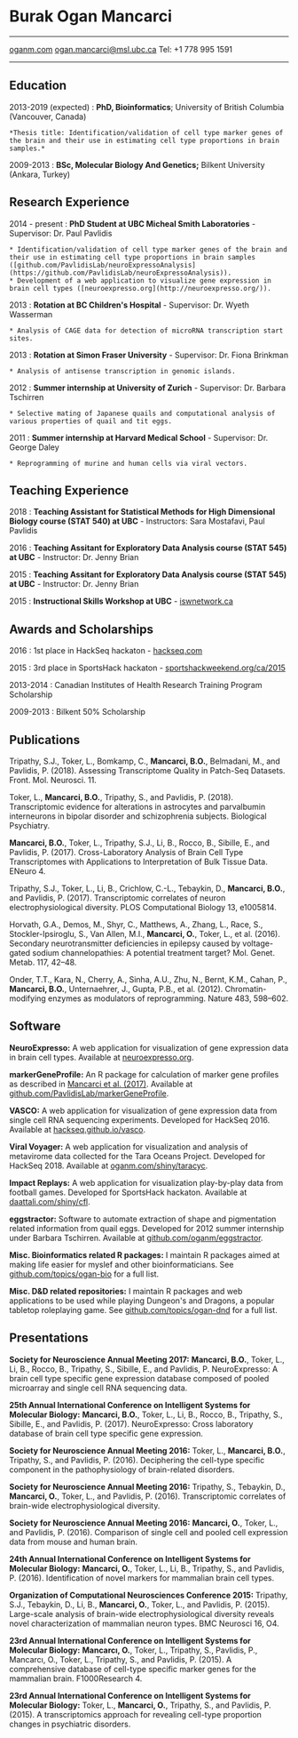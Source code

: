 Burak Ogan Mancarci
============

-------------------						----------------------------
[oganm.com](https://oganm.com/)			[ogan.mancarci@msl.ubc.ca](mailto:ogan.mancarci@msl.ubc.ca)
										Tel: +1 778 995 1591
-------------------						----------------------------

<!--Skills
---------
**Programming languages:** R, Python, Matlab.

**Computing Environment:** Linux, Windows.

**Bioinformatics:** Experience with expression and sequencing datasets.

**Laboratory techniques:** Common techniques and cell culture.

**Languages:** Turkish (Mother Tongue), English (Fluent), French (Basic).
-->
Education
---------

2013-2019 (expected)
:   **PhD, Bioinformatics**; University of British Columbia (Vancouver, Canada)

    *Thesis title: Identification/validation of cell type marker genes of the brain and their use in estimating cell type proportions in brain samples.*


2009-2013
:   **BSc, Molecular Biology And Genetics;** Bilkent University (Ankara, Turkey)

Research Experience
----------

2014 - present
:   **PhD Student at UBC Micheal Smith Laboratories** - Supervisor: Dr. Paul Pavlidis

    * Identification/validation of cell type marker genes of the brain and their use in estimating cell type proportions in brain samples ([github.com/PavlidisLab/neuroExpressoAnalysis](https://github.com/PavlidisLab/neuroExpressoAnalysis)).
    * Development of a web application to visualize gene expression in brain cell types ([neuroexpresso.org](http://neuroexpresso.org/)).


2013
:   **Rotation at BC Children's Hospital** - Supervisor: Dr. Wyeth Wasserman

    * Analysis of CAGE data for detection of microRNA transcription start sites.

2013
:   **Rotation at Simon Fraser University** - Supervisor: Dr. Fiona Brinkman

    * Analysis of antisense transcription in genomic islands.

2012
:   **Summer internship at University of Zurich** - Supervisor: Dr. Barbara Tschirren

    * Selective mating of Japanese quails and computational analysis of various properties of quail and tit eggs.

2011
:   **Summer internship at Harvard Medical School** - Supervisor: Dr. George Daley

    * Reprogramming of murine and human cells via viral vectors.


Teaching Experience
---------------------
2018
: **Teaching Assistant for Statistical Methods for High Dimensional Biology course (STAT 540) at UBC** - Instructors: Sara Mostafavi, Paul Pavlidis

2016
: **Teaching Assitant for Exploratory Data Analysis course (STAT 545) at UBC** - Instructor: Dr. Jenny Brian

2015
: **Teaching Assitant for Exploratory Data Analysis course (STAT 545) at UBC** - Instructor: Dr. Jenny Brian

2015
: **Instructional Skills Workshop at UBC** - [iswnetwork.ca](http://iswnetwork.ca)

Awards and Scholarships
--------------------
2016
: 1st place in HackSeq hackaton - [hackseq.com](http://www.hackseq.com/) 

2015
: 3rd place in SportsHack hackaton - [sportshackweekend.org/ca/2015](http://sportshackweekend.org/ca/2015/)

2013-2014
: Canadian Institutes of Health Research Training Program Scholarship

2009-2013
: Bilkent 50% Scholarship



Publications
------------
<!--zotero cell format -->

Tripathy, S.J., Toker, L., Bomkamp, C., **Mancarci, B.O.**, Belmadani, M., and Pavlidis, P. (2018). Assessing Transcriptome Quality in Patch-Seq Datasets. Front. Mol. Neurosci. 11.

Toker, L., **Mancarci, B.O.**, Tripathy, S., and Pavlidis, P. (2018). Transcriptomic evidence for alterations in astrocytes and parvalbumin interneurons in bipolar disorder and schizophrenia subjects. Biological Psychiatry.

**Mancarci, B.O.**, Toker, L., Tripathy, S.J., Li, B., Rocco, B., Sibille, E., and Pavlidis, P. (2017). Cross-Laboratory Analysis of Brain Cell Type Transcriptomes with Applications to Interpretation of Bulk Tissue Data. ENeuro 4.

Tripathy, S.J., Toker, L., Li, B., Crichlow, C.-L., Tebaykin, D., **Mancarci, B.O.**, and Pavlidis, P. (2017). Transcriptomic correlates of neuron electrophysiological diversity. PLOS Computational Biology 13, e1005814.

Horvath, G.A., Demos, M., Shyr, C., Matthews, A., Zhang, L., Race, S., Stockler-Ipsiroglu, S., Van Allen, M.I., **Mancarci, O.**, Toker, L., et al. (2016). Secondary neurotransmitter deficiencies in epilepsy caused by voltage-gated sodium channelopathies: A potential treatment target? Mol. Genet. Metab. 117, 42–48.

Onder, T.T., Kara, N., Cherry, A., Sinha, A.U., Zhu, N., Bernt, K.M., Cahan, P., **Mancarci, B.O.**, Unternaehrer, J., Gupta, P.B., et al. (2012). Chromatin-modifying enzymes as modulators of reprogramming. Nature 483, 598–602.


Software
------------
**NeuroExpresso:** A web application for visualization of gene expression data in brain cell types. Available at [neuroexpresso.org](http://neuroexpresso.org/).

**markerGeneProfile:** An R package for calculation of marker gene profiles as described in [Mancarci et al. (2017)](http://www.eneuro.org/content/4/6/ENEURO.0212-17.2017). Available at [github.com/PavlidisLab/markerGeneProfile](https://github.com/PavlidisLab/markerGeneProfile).

**VASCO:** A web application for visualization of gene expression data from single cell RNA sequencing experiments. Developed for HackSeq 2016. Available at [hackseq.github.io/vasco](https://hackseq.github.io/vasco/).

**Viral Voyager:** A web application for visualization and analysis of metavirome data collected for the Tara Oceans Project. Developed for HackSeq 2018. Available at [oganm.com/shiny/taracyc](http://oganm.com/shiny/taracyc/).

**Impact Replays:** A web application for visualization play-by-play data from football games. Developed for SportsHack hackaton. Available at [daattali.com/shiny/cfl](http://daattali.com/shiny/cfl/).

**eggstractor:** Software to automate extraction of shape and pigmentation related information from quail eggs. Developed for 2012 summer internship under Barbara Tschirren. Available at [github.com/oganm/eggstractor](https://github.com/oganm/eggstractor).

**Misc. Bioinformatics related R packages:** I maintain R packages aimed at making life easier for myslef and other bioinformaticians. See [github.com/topics/ogan-bio](https://github.com/topics/ogan-bio) for a full list.

**Misc. D&D related repositories:** I maintain R packages and web applications to be used while playing Dungeon's and Dragons, a popular tabletop roleplaying game. See [github.com/topics/ogan-dnd](https://github.com/topics/ogan-dnd) for a full list.

Presentations
--------------------
**Society for Neuroscience Annual Meeting 2017:** **Mancarci, B.O.**, Toker, L., Li, B., Rocco, B., Tripathy, S., Sibille, E., and Pavlidis, P. NeuroExpresso: A brain cell type specific gene expression database composed of pooled microarray and single cell RNA sequencing data.


**25th Annual International Conference on Intelligent Systems for Molecular Biology:** **Mancarci, B.O.**, Toker, L., Li, B., Rocco, B., Tripathy, S., Sibille, E., and Pavlidis, P. (2017). NeuroExpresso: Cross laboratory database of brain cell type specific gene expression.

**Society for Neuroscience Annual Meeting 2016:** Toker, L., **Mancarci, B.O.**, Tripathy, S., and Pavlidis, P. (2016). Deciphering the cell-type specific component in the pathophysiology of brain-related disorders.

**Society for Neuroscience Annual Meeting 2016:** Tripathy, S., Tebaykin, D., **Mancarci, O.**, Toker, L., and Pavlidis, P. (2016). Transcriptomic correlates of brain-wide electrophysiological diversity.

**Society for Neuroscience Annual Meeting 2016:** **Mancarci, O.**, Toker, L., and Pavlidis, P. (2016). Comparison of single cell and pooled cell expression data from mouse and human brain.

**24th Annual International Conference on Intelligent Systems for Molecular Biology:** **Mancarci, O.**, Toker, L., Li, B., Tripathy, S., and Pavlidis, P. (2016). Identification of novel markers for mammalian brain cell types.

**Organization of Computational Neurosciences Conference 2015:** Tripathy, S.J., Tebaykin, D., Li, B., **Mancarci, O.**, Toker, L., and Pavlidis, P. (2015). Large-scale analysis of brain-wide electrophysiological diversity reveals novel characterization of mammalian neuron types. BMC Neurosci 16, O4.

**23rd Annual International Conference on Intelligent Systems for Molecular Biology:** **Mancarcı, O.**, Toker, L., Tripathy, S., Pavlidis, P., Mancarcı, O., Toker, L., Tripathy, S., and Pavlidis, P. (2015). A comprehensive database of cell-type specific&nbsp;marker genes for the mammalian brain. F1000Research 4.

**23rd Annual International Conference on Intelligent Systems for Molecular Biology:** Toker, L., **Mancarci, O.**, Tripathy, S., and Pavlidis, P. (2015). A transcriptomics approach for revealing cell-type proportion changes in psychiatric disorders.


